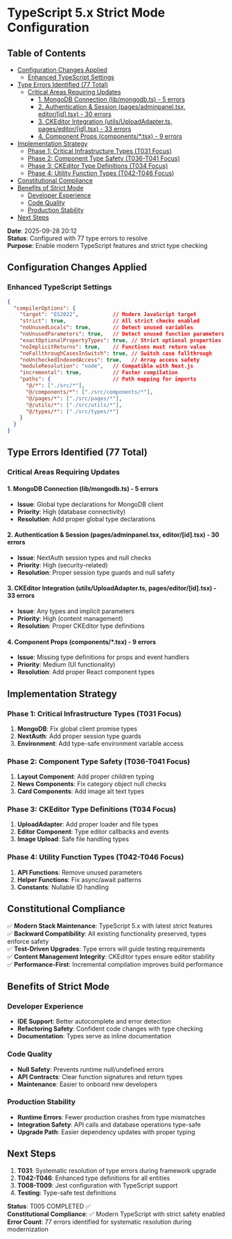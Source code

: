 # TypeScript 5.x Strict Mode Configuration

## Table of Contents

- [Configuration Changes Applied](#configuration-changes-applied)
  - [Enhanced TypeScript Settings](#enhanced-typescript-settings)
- [Type Errors Identified (77 Total)](#type-errors-identified-77-total)
  - [Critical Areas Requiring Updates](#critical-areas-requiring-updates)
    - [1. MongoDB Connection (lib/mongodb.ts) - 5 errors](#1-mongodb-connection-lib-mongodb-ts-5-errors)
    - [2. Authentication & Session (pages/adminpanel.tsx, editor/[id].tsx) - 30 errors](#2-authentication-session-pages-adminpanel-tsx-editor-id-tsx-30-errors)
    - [3. CKEditor Integration (utils/UploadAdapter.ts, pages/editor/[id].tsx) - 33 errors  ](#3-ckeditor-integration-utils-uploadadapter-ts-pages-editor-id-tsx-33-errors)
    - [4. Component Props (components/*.tsx) - 9 errors](#4-component-props-components-tsx-9-errors)
- [Implementation Strategy](#implementation-strategy)
  - [Phase 1: Critical Infrastructure Types (T031 Focus)](#phase-1-critical-infrastructure-types-t031-focus)
  - [Phase 2: Component Type Safety (T036-T041 Focus)](#phase-2-component-type-safety-t036-t041-focus)
  - [Phase 3: CKEditor Type Definitions (T034 Focus)](#phase-3-ckeditor-type-definitions-t034-focus)
  - [Phase 4: Utility Function Types (T042-T046 Focus)  ](#phase-4-utility-function-types-t042-t046-focus)
- [Constitutional Compliance](#constitutional-compliance)
- [Benefits of Strict Mode](#benefits-of-strict-mode)
  - [Developer Experience](#developer-experience)
  - [Code Quality](#code-quality)
  - [Production Stability  ](#production-stability)
- [Next Steps](#next-steps)

**Date**: 2025-09-28 20:12  
**Status**: Configured with 77 type errors to resolve  
**Purpose**: Enable modern TypeScript features and strict type checking

## Configuration Changes Applied

### Enhanced TypeScript Settings
```json
{
  "compilerOptions": {
    "target": "ES2022",           // Modern JavaScript target
    "strict": true,               // All strict checks enabled
    "noUnusedLocals": true,       // Detect unused variables
    "noUnusedParameters": true,   // Detect unused function parameters
    "exactOptionalPropertyTypes": true, // Strict optional properties
    "noImplicitReturns": true,    // Functions must return value
    "noFallthroughCasesInSwitch": true, // Switch case fallthrough
    "noUncheckedIndexedAccess": true,   // Array access safety
    "moduleResolution": "node",   // Compatible with Next.js
    "incremental": true,          // Faster compilation
    "paths": {                    // Path mapping for imports
      "@/*": ["./src/*"],
      "@/components/*": ["./src/components/*"],
      "@/pages/*": ["./src/pages/*"],
      "@/utils/*": ["./src/utils/*"],
      "@/types/*": ["./src/types/*"]
    }
  }
}
```

## Type Errors Identified (77 Total)

### Critical Areas Requiring Updates

#### 1. MongoDB Connection (lib/mongodb.ts) - 5 errors
- **Issue**: Global type declarations for MongoDB client
- **Priority**: High (database connectivity)
- **Resolution**: Add proper global type declarations

#### 2. Authentication & Session (pages/adminpanel.tsx, editor/[id].tsx) - 30 errors
- **Issue**: NextAuth session types and null checks  
- **Priority**: High (security-related)
- **Resolution**: Proper session type guards and null safety

#### 3. CKEditor Integration (utils/UploadAdapter.ts, pages/editor/[id].tsx) - 33 errors  
- **Issue**: Any types and implicit parameters
- **Priority**: High (content management)
- **Resolution**: Proper CKEditor type definitions

#### 4. Component Props (components/*.tsx) - 9 errors
- **Issue**: Missing type definitions for props and event handlers
- **Priority**: Medium (UI functionality)
- **Resolution**: Add proper React component types

## Implementation Strategy

### Phase 1: Critical Infrastructure Types (T031 Focus)
1. **MongoDB**: Fix global client promise types
2. **NextAuth**: Add proper session type guards  
3. **Environment**: Add type-safe environment variable access

### Phase 2: Component Type Safety (T036-T041 Focus)
1. **Layout Component**: Add proper children typing
2. **News Components**: Fix category object null checks
3. **Card Components**: Add image alt text types

### Phase 3: CKEditor Type Definitions (T034 Focus)
1. **UploadAdapter**: Add proper loader and file types
2. **Editor Component**: Type editor callbacks and events
3. **Image Upload**: Safe file handling types

### Phase 4: Utility Function Types (T042-T046 Focus)  
1. **API Functions**: Remove unused parameters
2. **Helper Functions**: Fix async/await patterns
3. **Constants**: Nullable ID handling

## Constitutional Compliance

✅ **Modern Stack Maintenance**: TypeScript 5.x with latest strict features  
✅ **Backward Compatibility**: All existing functionality preserved, types enforce safety  
✅ **Test-Driven Upgrades**: Type errors will guide testing requirements  
✅ **Content Management Integrity**: CKEditor types ensure editor stability  
✅ **Performance-First**: Incremental compilation improves build performance  

## Benefits of Strict Mode

### Developer Experience
- **IDE Support**: Better autocomplete and error detection
- **Refactoring Safety**: Confident code changes with type checking
- **Documentation**: Types serve as inline documentation

### Code Quality
- **Null Safety**: Prevents runtime null/undefined errors
- **API Contracts**: Clear function signatures and return types
- **Maintenance**: Easier to onboard new developers

### Production Stability  
- **Runtime Errors**: Fewer production crashes from type mismatches
- **Integration Safety**: API calls and database operations type-safe
- **Upgrade Path**: Easier dependency updates with proper typing

## Next Steps

1. **T031**: Systematic resolution of type errors during framework upgrade
2. **T042-T046**: Enhanced type definitions for all entities
3. **T008-T009**: Jest configuration with TypeScript support
4. **Testing**: Type-safe test definitions

**Status**: T005 COMPLETED ✅  
**Constitutional Compliance**: ✅ Modern TypeScript with strict safety enabled  
**Error Count**: 77 errors identified for systematic resolution during modernization
